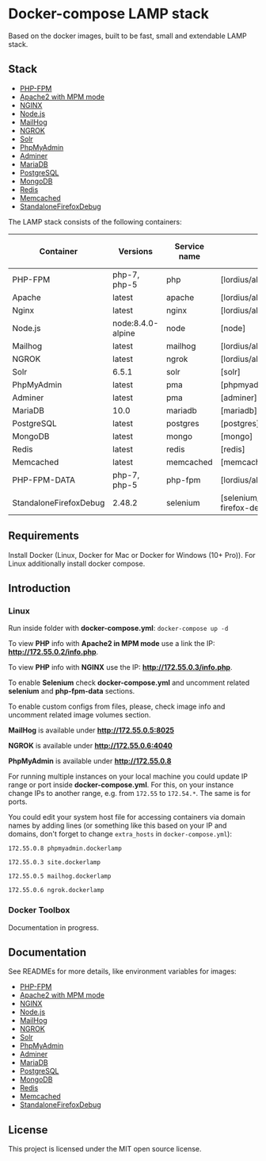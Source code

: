 # Docker-compose LAMP stack
Based on the docker images, built to be fast, small and extendable LAMP stack.

## Stack
* [PHP-FPM](https://github.com/a-kom/alpine-php_fpm)
* [Apache2 with MPM mode](https://github.com/a-kom/alpine-apache)
* [NGINX](https://github.com/a-kom/alpine-nginx)
* [Node.js](https://github.com/nodejs/docker-node)
* [MailHog](https://github.com/a-kom/alpine-mailhog)
* [NGROK](https://github.com/a-kom/alpine-ngrok)
* [Solr](https://github.com/docker-solr/docker-solr)
* [PhpMyAdmin](https://github.com/phpmyadmin/phpmyadmin)
* [Adminer](https://github.com/TimWolla/docker-adminer)
* [MariaDB](https://github.com/docker-library/mariadb)
* [PostgreSQL](https://github.com/docker-library/postgres)
* [MongoDB](https://github.com/docker-library/mongo)
* [Redis](https://github.com/docker-library/redis)
* [Memcached](https://github.com/docker-library/memcached)
* [StandaloneFirefoxDebug](https://github.com/SeleniumHQ/docker-selenium/tree/master/StandaloneFirefoxDebug)


The LAMP stack consists of the following containers:

| Container | Versions | Service name | Image | Enabled by default |
| --------- | -------- | ------------ | ----- | ------------------ |
| PHP-FPM                   | php-7, php-5       | php       | [lordius/alpine-php_fpm]                     | ✓ |
| Apache                    | latest             | apache    | [lordius/alpine-apache]                      | ✓ |
| Nginx                     | latest             | nginx     | [lordius/alpine-nginx]                       | ✓ |
| Node.js                   | node:8.4.0-alpine  | node      | [node]                                       |   |
| Mailhog                   | latest             | mailhog   | [lordius/alpine-mailhog]                     | ✓ |
| NGROK                     | latest             | ngrok     | [lordius/alpine-ngrok]                       | ✓ |
| Solr                      | 6.5.1              | solr      | [solr]                                       |   |
| PhpMyAdmin                | latest             | pma       | [phpmyadmin/phpmyadmin]                      | ✓ |
| Adminer                   | latest             | pma       | [adminer]                                    |   |
| MariaDB                   | 10.0               | mariadb   | [mariadb]                                    | ✓ |
| PostgreSQL                | latest             | postgres  | [postgres]                                   |   |
| MongoDB                   | latest             | mongo     | [mongo]                                      |   |
| Redis                     | latest             | redis     | [redis]                                      |   |
| Memcached                 | latest             | memcached | [memcached]                                  |   |
| PHP-FPM-DATA              | php-7, php-5       | php-fpm   | [lordius/alpine-php_fpm]                     |   |
| StandaloneFirefoxDebug    | 2.48.2             | selenium  | [selenium/standalone-firefox-debug]          |   |

## Requirements
Install Docker (Linux, Docker for Mac or Docker for Windows (10+ Pro)). For Linux additionally install docker compose.

##  Introduction
### Linux
Run inside folder with **docker-compose.yml**: `docker-compose up -d`

To view **PHP** info with **Apache2 in MPM mode** use a link the IP: **http://172.55.0.2/info.php**.

To view **PHP** info with **NGINX** use the IP: **http://172.55.0.3/info.php**.

To enable **Selenium** check **docker-compose.yml** and uncomment related **selenium** and **php-fpm-data** sections.

To enable custom configs from files, please, check image info and uncomment related image volumes section.


**MailHog** is available under **http://172.55.0.5:8025**

**NGROK** is available under **http://172.55.0.6:4040**

**PhpMyAdmin** is available under **http://172.55.0.8**


For running multiple instances on your local machine you could update IP range or port inside **docker-compose.yml**. For this, on your instance change IPs to another range, e.g. from `172.55` to `172.54.*`. The same is for ports.

You could edit your system host file for accessing containers via domain names by adding lines (or something like this based on your IP and domains, don't forget to change `extra_hosts` in `docker-compose.yml`):

`172.55.0.8 phpmyadmin.dockerlamp`

`172.55.0.3 site.dockerlamp`

`172.55.0.5 mailhog.dockerlamp`

`172.55.0.6 ngrok.dockerlamp`

### Docker Toolbox

Documentation in progress.

## Documentation
See READMEs for more details, like environment variables for images:

* [PHP-FPM](https://github.com/a-kom/alpine-php_fpm/blob/php-7/README.md)
* [Apache2 with MPM mode](https://github.com/a-kom/alpine-apache/blob/master/README.md)
* [NGINX](https://github.com/a-kom/alpine-nginx/blob/master/README.md)
* [Node.js](https://github.com/nodejs/docker-node)
* [MailHog](https://github.com/a-kom/alpine-mailhog/blob/master/README.md)
* [NGROK](https://github.com/a-kom/alpine-ngrok/blob/master/README.md)
* [Solr](https://github.com/docker-solr/docker-solr)
* [PhpMyAdmin](https://github.com/phpmyadmin/phpmyadmin)
* [Adminer](https://github.com/TimWolla/docker-adminer)
* [MariaDB](https://github.com/docker-library/mariadb)
* [PostgreSQL](https://github.com/docker-library/postgres)
* [MongoDB](https://github.com/docker-library/mongo)
* [Redis](https://github.com/docker-library/redis)
* [Memcached](https://github.com/docker-library/memcached)
* [StandaloneFirefoxDebug](https://github.com/SeleniumHQ/docker-selenium/tree/master/StandaloneFirefoxDebug)

## License

This project is licensed under the MIT open source license.
